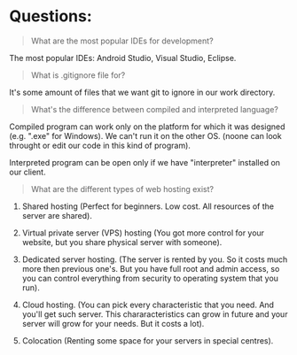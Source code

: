 # Questions:

> What are the most popular IDEs for development?

The most popular IDEs:
Android Studio, Visual Studio, Eclipse.

> What is .gitignore file for?

It's some amount of files that we want git to ignore in our work directory.

> What's the difference between compiled and interpreted language?

Compiled program can work only on the platform for which it was designed (e.g. ".exe" for Windows). We can't run it on the other OS.
(noone can look throught or edit our code in this kind of program).

Interpreted program can be open only if we have "interpreter" installed on our client. 


> What are the different types of web hosting exist?

1. Shared hosting (Perfect for beginners. Low cost. All resources of the server are shared).

2. Virtual private server (VPS) hosting (You got more control for your website,  but you share physical server with someone).
    
3. Dedicated server hosting. (The server is rented by you. So it costs much more then previous one's. But you have full root and admin access, so you can control everything from security to operating system that you run).

4. Cloud hosting. (You can pick every characteristic that you need. And you'll get such server.
    This chararacteristics can grow in future and your server will grow for your needs. But it costs a lot).

5. Colocation
    (Renting some space for your servers in special centres).
    
    
